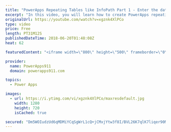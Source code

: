```yaml
---
title: "PowerApps Repeating Tables like InfoPath Part 1 - Enter the data"
excerpt: "In this video, you will learn how to create PowerApps repeating tables like you had in InfoPath. We will use SharePoint lists as the data sources and create an expense report. We will do this by customizing a gallery to make it the repeating table including full tab support for easy data entry.   Part"
originalUrl: https://youtube.com/watch?v=xgznk4XlPCo
type: video
price: Free
length: PT31M12S
publishedDateTime: 2018-06-20T01:48:08Z
heat: 62

featuredContent: "<iframe width=\"800\" height=\"500\" frameborder=\"0\" src=\"https://www.youtube.com/embed/xgznk4XlPCo\" allow=\"accelerometer; autoplay; encrypted-media; gyroscope; picture-in-picture\" allowfullscreen></iframe>"

provider:
  name: PowerApps911
  domain: powerapps911.com

topics:
  - Power Apps

images:
  - url: https://i.ytimg.com/vi/xgznk4XlPCo/maxresdefault.jpg
    width: 1280
    height: 720
    isCached: true

secured: "Dm5WOIudzUd6qMDMiYCqSgWrL1cQ+jCMxjYtw3f8I/BVL26K7qlK7liqer90ML9p86tL8yTWB9cU9lT1PmT5jO8bGGu3zvlV9QywHKRa+Urec3QJbyz+wfs397yWQz45db1wgrsKtqp6UuZq0lRRcqg41aBf5rzdAT9IUmnxpinVOox7U2aKqNDw3m7Axpy4ZfjQ91VWAAjIAnE9/kZZ69wPlf6WeAqeO/LXd03E2guenV/oD/87xVjXN7Bx84x/0oxWAWJPcNlDPwBHSPBMDRyEECx8rhFQzXCRBBzYx0lQdH4a4zKCzljf4yjKdMlLcwQwG+0/xtZKBB3HuoEXaBsUgXCnv3jqeLFmnAp3CoBpJ2Qfdean4HwbUtGWBu4ImCtIQfWe6N9/3aePSnDPH3jvpeKSxVP05Iqg7ixh9Gs=;ZIZjjxlifGGRtB5u+YcSYQ=="
---
```


